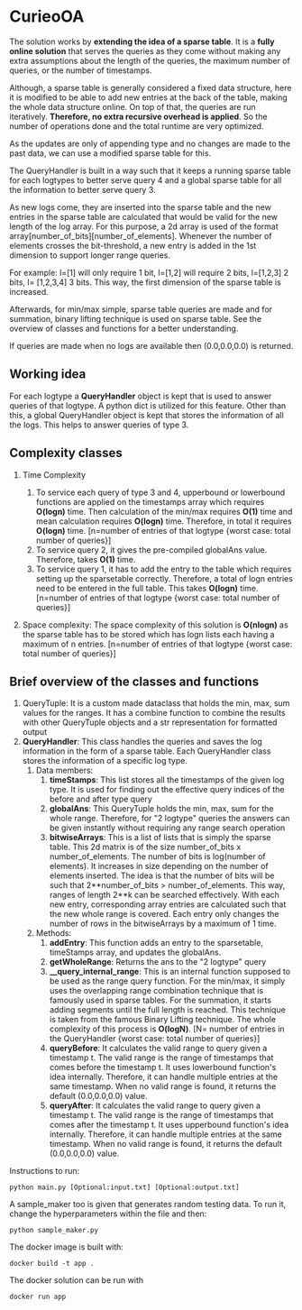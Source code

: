 # CurieoOA
The solution works by **extending the idea of a sparse table**. It is a **fully online solution** that serves the queries as they come without making any extra assumptions about the length of the queries, the maximum number of queries, or the number of timestamps. 

Although, a sparse table is generally considered a fixed data structure, here it is modified to be able to add new entries at the back of the table, making the whole data structure online. On top of that, the queries are run iteratively. **Therefore, no extra recursive overhead is applied**. So the number of operations done and the total runtime are very optimized.

As the updates are only of appending type and no changes are made to the past data, we can use a modified sparse table for this. 

The QueryHandler is built in a way such that it keeps a running sparse table for each logtypes to better serve query 4 and a global sparse table for all the information to better serve query 3.

As new logs come, they are inserted into the sparse table and the new entries in the sparse table are calculated that would be valid for the new length of the log array. For this purpose, a 2d array is used of the format array[number_of_bits][number_of_elements]. Whenever the number of elements crosses the bit-threshold, a new entry is added in the 1st dimension to support longer range queries. 

For example:
l=[1] will only require 1 bit, l=[1,2] will require 2 bits, l=[1,2,3] 2 bits, l= [1,2,3,4] 3 bits. This way, the first dimension of the sparse table is increased.

Afterwards, for min/max simple, sparse table queries are made and for summation, binary lifting technique is used on sparse table. See the overview of classes and functions for a better understanding.

If queries are made when no logs are available then (0.0,0.0,0.0) is returned.

## Working idea
   For each logtype a **QueryHandler** object is kept that is used to answer queries of that logtype. A python dict is utilized for this feature. Other than this, a global QueryHandler object is kept that stores the information of all the logs. This helps to answer queries of type 3. 

## Complexity classes
1. Time Complexity
   1. To service each query of type 3 and 4, upperbound or lowerbound functions are applied on the timestamps array which requires **O(logn)** time. Then calculation of the min/max requires **O(1)** time and mean calculation requires **O(logn)** time. Therefore, in total it requires **O(logn)** time. [n=number of entries of that logtype {worst case: total number of queries}]
   2. To service query 2, it gives the pre-compiled globalAns value. Therefore, takes **O(1)** time.
   3. To service query 1, it has to add the entry to the table which requires setting up the sparsetable correctly. Therefore, a total of logn entries need to be entered in the full table. This takes **O(logn)** time. [n=number of entries of that logtype {worst case: total number of queries}]

2. Space complexity: The space complexity of this solution is **O(nlogn)** as the sparse table has to be stored which has logn lists each having a maximum of n entries. [n=number of entries of that logtype {worst case: total number of queries}]


## Brief overview of the classes and functions
1. QueryTuple: It is a custom made dataclass that holds the min, max, sum values for the ranges. It has a combine function to combine the results with other QueryTuple objects and a str representation for formatted output
2. **QueryHandler**: This class handles the queries and saves the log information in the form of a sparse table. Each QueryHandler class stores the information of a specific log type.
   1. Data members:
      1. **timeStamps**: This list stores all the timestamps of the given log type. It is used for finding out the effective query indices of the before and after type query
      2. **globalAns**: This QueryTuple holds the min, max, sum for the whole range. Therefore, for "2 logtype" queries the answers can be given instantly without requiring any range search operation
      3. **bitwiseArrays**: This is a list of lists that is simply the sparse table. This 2d matrix is of the size number_of_bits x number_of_elements. The number of bits is log(number of elements). It increases in size depending on the number of elements inserted. The idea is that the number of bits will be such that 2**number_of_bits > number_of_elements. This way, ranges of length 2\**k can be searched effectively. With each new entry, corresponding array entries are calculated such that the new whole range is covered. Each entry only changes the number of rows in the bitwiseArrays by a maximum of 1 time.
   2. Methods:
      1. **addEntry**: This function adds an entry to the sparsetable, timeStamps array, and updates the globalAns.
      2. **getWholeRange**: Returns the ans to the "2 logtype" query
      3. **__query_internal_range**: This is an internal function supposed to be used as the range query function. For the min/max, it simply uses the overlapping range combination technique that is famously used in sparse tables. For the summation, it starts adding segments until the full length is reached. This technique is taken from the famous Binary Lifting technique. The whole complexity of this process is **O(logN)**. [N= number of entries in the QueryHandler {worst case: total number of queries}]
      4. **queryBefore**: It calculates the valid range to query given a timestamp t. The valid range is the range of timestamps that comes before the timestamp t. It uses lowerbound function's idea internally. Therefore, it can handle multiple entries at the same timestamp. When no valid range is found, it returns the default (0.0,0.0,0.0) value.
      5. **queryAfter**: It calculates the valid range to query given a timestamp t. The valid range is the range of timestamps that comes after the timestamp t. It uses upperbound function's idea internally. Therefore, it can handle multiple entries at the same timestamp. When no valid range is found, it returns the default (0.0,0.0,0.0) value.


Instructions to run:
```
python main.py [Optional:input.txt] [Optional:output.txt]
```
A sample_maker too is given that generates random testing data.
To run it, change the hyperparameters within the file and then:
```
python sample_maker.py
```
The docker image is built with:
```
docker build -t app . 
```
The docker solution can be run with 
```
docker run app 
```
